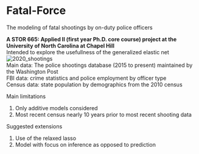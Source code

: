 # Fatal-Force  
The modeling of fatal shootings by on-duty police officers  

**A STOR 665: Applied II (first year Ph.D. core course) project at the University of North Carolina at Chapel Hill**  
Intended to explore the usefullness of the generalized elastic net  
![2020_shootings](https://user-images.githubusercontent.com/62400402/135785381-3e964023-3d6d-40ed-b8be-e4aab6b03a24.png)  
Main data: The police shootings database (2015 to present) maintained by the Washington Post  
FBI data: crime statistics and police employment by officer type  
Census data: state population by demographics from the 2010 census  

Main limitations
  1. Only additive models considered
  2. Most recent census nearly 10 years prior to most recent shooting data

Suggested extensions
  1. Use of the relaxed lasso
  2. Model with focus on inference as opposed to prediction
  

